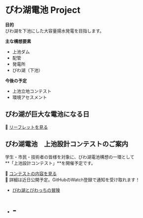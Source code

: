 # びわ湖電池 Project

**目的**  
びわ湖を下池にした大容量揚水発電を目指します。

**主な構想要素**  
- 上池ダム
- 配管
- 発電所
- びわ湖（下池）

**今後の予定**  
- 上池立地コンテスト
- 環境アセスメント
  
## びわ湖が巨大な電池になる日

📄 [リーフレットを見る](./琵琶湖が巨大な電池になる日.pdf)  
  
## びわ湖電池　上池設計コンテストのご案内

学生・市民・技術者の皆様を対象に、びわ湖電池構想の一環として  
**「上池設計コンテスト」**を開催予定です。

📄 [コンテストの内容を見る](./コンテスト試案.pdf)  
📝 詳細は近日公開予定。GitHubのWatch登録で通知を受け取れます！

- [びわ湖とびわっちの冒険](../jpg/びわ湖とびわっちの冒険.jpg)
- # -
